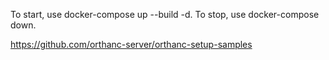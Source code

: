 To start, use docker-compose up --build -d. To stop, use docker-compose down.

https://github.com/orthanc-server/orthanc-setup-samples

